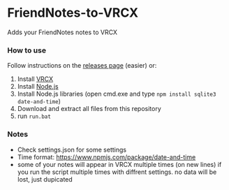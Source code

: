 # FriendNotes-to-VRCX
Adds your FriendNotes notes to VRCX

### How to use
Follow instructions on the [releases page](https://github.com/markviews/FriendNotes-to-VRCX/releases) (easier) or:
1. Install [VRCX](https://github.com/pypy-vrc/VRCX/releases)
2. Install [Node.js](https://nodejs.org/en/download/)
3. Install Node.js libraries (open cmd.exe and type `npm install sqlite3 date-and-time`)
4. Download and extract all files from this repository
4. run `run.bat`

### Notes
* Check settings.json for some settings
* Time format: https://www.npmjs.com/package/date-and-time
* some of your notes will appear in VRCX multiple times (on new lines) if you run the script multiple times with diffrent settings. no data will be lost, just dupicated
